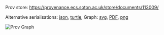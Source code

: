 
Prov store: https://provenance.ecs.soton.ac.uk/store/documents/113009/

Alternative serialisations: [json](https://provenance.ecs.soton.ac.uk/store/documents/113009.json), [turtle](https://provenance.ecs.soton.ac.uk/store/documents/113009.ttl),
Graph: [svg](https://provenance.ecs.soton.ac.uk/store/documents/113009.svg), [PDF](https://provenance.ecs.soton.ac.uk/store/documents/113009.pdf), [png](https://provenance.ecs.soton.ac.uk/store/documents/113009.png)

![Prov Graph](https://provenance.ecs.soton.ac.uk/store/documents/113009.png)

        